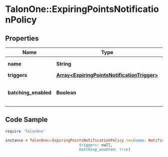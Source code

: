 # TalonOne::ExpiringPointsNotificationPolicy

## Properties

Name | Type | Description | Notes
------------ | ------------- | ------------- | -------------
**name** | **String** | Notification name. | 
**triggers** | [**Array&lt;ExpiringPointsNotificationTrigger&gt;**](ExpiringPointsNotificationTrigger.md) |  | 
**batching_enabled** | **Boolean** | Indicates whether batching is activated. | [optional] [default to true]

## Code Sample

```ruby
require 'TalonOne'

instance = TalonOne::ExpiringPointsNotificationPolicy.new(name: Notification to Google,
                                 triggers: null,
                                 batching_enabled: true)
```


